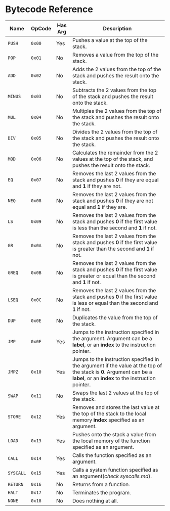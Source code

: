 # Bytecode Reference

| Name | OpCode | Has Arg | Description |
|------|--------|---------|-------------|
| `PUSH` | `0x00` | Yes | Pushes a value at the top of the stack. |
| `POP` | `0x01` | No | Removes a value from the top of the stack. |
| `ADD` | `0x02` | No | Adds the 2 values from the top of the stack and pushes the result onto the stack. |
| `MINUS` | `0x03` | No | Subtracts the 2 values from the top of the stack and pushes the result onto the stack. |
| `MUL` | `0x04` | No | Multiples the 2 values from the top of the stack and pushes the result onto the stack. |
| `DIV` | `0x05` | No | Divides the 2 values from the top of the stack and pushes the result onto the stack. |
| `MOD` | `0x06` | No | Calculates the remainder from the 2 values at the top of the stack, and pushes the result onto the stack. |
| `EQ` | `0x07` | No | Removes the last 2 values from the stack and pushes **0** if they are equal and **1** if they are not. |
| `NEQ` | `0x08` | No | Removes the last 2 values from the stack and pushes **0** if they are not equal and **1** if they are. |
| `LS` | `0x09` | No | Removes the last 2 values from the stack and pushes **0** if the first value is less than the second and **1** if not. |
| `GR` | `0x0A` | No | Removes the last 2 values from the stack and pushes **0** if the first value is greater than the second and **1** if not. |
| `GREQ` | `0x0B` | No | Removes the last 2 values from the stack and pushes **0** if the first value is greater or equal than the second and **1** if not. |
| `LSEQ` | `0x0C` | No | Removes the last 2 values from the stack and pushes **0** if the first value is less or equal than the second and **1** if not. |
| `DUP` | `0x0E` | No | Duplicates the value from the top of the stack. |
| `JMP` | `0x0F` | Yes | Jumps to the instruction specified in the argument. Argument can be a **label**, or an **index** to the instruction pointer. |
| `JMPZ` | `0x10` | Yes | Jumps to the instruction specified in the argument if the value at the top of the stack is **0**. Argument can be a **label**, or an **index** to the instruction pointer. |
| `SWAP` | `0x11` | No | Swaps the last 2 values at the top of the stack. |
| `STORE` | `0x12` | Yes | Removes and stores the last value at the top of the stack to the local memory **index** specified as an argument. |
| `LOAD` | `0x13` | Yes | Pushes onto the stack a value from the local memory of the function specified as an argument. |
| `CALL` | `0x14` | Yes | Calls the function specified as an argument. |
| `SYSCALL` | `0x15` | Yes | Calls a system function specified as an argument(_check syscalls.md_). |
| `RETURN` | `0x16` | No | Returns from a function. |
| `HALT` | `0x17` | No | Terminates the program. |
| `NONE` | `0x18` | No | Does nothing at all. |
